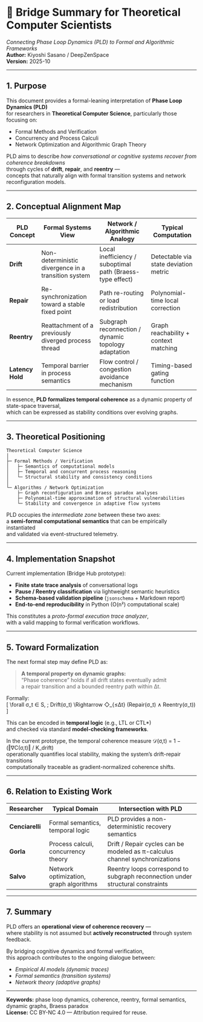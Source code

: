 # 🧩 Bridge Summary for Theoretical Computer Scientists  
*Connecting Phase Loop Dynamics (PLD) to Formal and Algorithmic Frameworks*  
**Author:** Kiyoshi Sasano / DeepZenSpace  
**Version:** 2025-10

---

## 1. Purpose

This document provides a formal-leaning interpretation of **Phase Loop Dynamics (PLD)**  
for researchers in **Theoretical Computer Science**, particularly those focusing on:

- Formal Methods and Verification  
- Concurrency and Process Calculi  
- Network Optimization and Algorithmic Graph Theory  

PLD aims to describe *how conversational or cognitive systems recover from coherence breakdowns*  
through cycles of **drift**, **repair**, and **reentry** —  
concepts that naturally align with formal transition systems and network reconfiguration models.

---

## 2. Conceptual Alignment Map

| PLD Concept | Formal Systems View | Network / Algorithmic Analogy | Typical Computation |
|--------------|--------------------|-------------------------------|---------------------|
| **Drift** | Non-deterministic divergence in a transition system | Local inefficiency / suboptimal path (Braess-type effect) | Detectable via state deviation metric |
| **Repair** | Re-synchronization toward a stable fixed point | Path re-routing or load redistribution | Polynomial-time local correction |
| **Reentry** | Reattachment of a previously diverged process thread | Subgraph reconnection / dynamic topology adaptation | Graph reachability + context matching |
| **Latency Hold** | Temporal barrier in process semantics | Flow control / congestion avoidance mechanism | Timing-based gating function |

In essence, **PLD formalizes temporal coherence** as a dynamic property of state-space traversal,  
which can be expressed as stability conditions over evolving graphs.

---

## 3. Theoretical Positioning

```
Theoretical Computer Science
│
├─ Formal Methods / Verification
│   ├─ Semantics of computational models
│   ├─ Temporal and concurrent process reasoning
│   └─ Structural stability and consistency conditions
│
└─ Algorithms / Network Optimization
    ├─ Graph reconfiguration and Braess paradox analyses
    ├─ Polynomial-time approximation of structural vulnerabilities
    └─ Stability and convergence in adaptive flow systems
```

PLD occupies the *intermediate zone* between these two axes:  
a **semi-formal computational semantics** that can be empirically instantiated  
and validated via event-structured telemetry.

---

## 4. Implementation Snapshot

Current implementation (Bridge Hub prototype):

- **Finite state trace analysis** of conversational logs  
- **Pause / Reentry classification** via lightweight semantic heuristics  
- **Schema-based validation pipeline** (`jsonschema` + Markdown report)  
- **End-to-end reproducibility** in Python (O(n²) computational scale)

This constitutes a *proto-formal execution trace analyzer*,  
with a valid mapping to formal verification workflows.

---

## 5. Toward Formalization

The next formal step may define PLD as:

> **A temporal property on dynamic graphs:**  
> “Phase coherence” holds if all drift states eventually admit  
> a repair transition and a bounded reentry path within Δt.

Formally:  
\[
\forall σ_t ∈ S, \; Drift(σ_t) \Rightarrow ◇_{≤Δt} (Repair(σ_t) ∧ Reentry(σ_t))
\]

This can be encoded in **temporal logic** (e.g., LTL or CTL*)  
and checked via standard **model-checking frameworks**.

In the current prototype, the temporal coherence measure 𝒟(σ,t) = 1 − (‖∇C(σ,t)‖ / K_drift)  
operationally quantifies local stability, making the system’s drift-repair transitions  
computationally traceable as gradient-normalized coherence shifts.


---

## 6. Relation to Existing Work

| Researcher | Typical Domain | Intersection with PLD |
|-------------|----------------|------------------------|
| **Cenciarelli** | Formal semantics, temporal logic | PLD provides a non-deterministic recovery semantics |
| **Gorla** | Process calculi, concurrency theory | Drift / Repair cycles can be modeled as π-calculus channel synchronizations |
| **Salvo** | Network optimization, graph algorithms | Reentry loops correspond to subgraph reconnection under structural constraints |

---

## 7. Summary

PLD offers an **operational view of coherence recovery** —  
where stability is not assumed but **actively reconstructed** through system feedback.

By bridging cognitive dynamics and formal verification,  
this approach contributes to the ongoing dialogue between:

- *Empirical AI models (dynamic traces)*  
- *Formal semantics (transition systems)*  
- *Network theory (adaptive graphs)*

---

**Keywords:** phase loop dynamics, coherence, reentry, formal semantics, dynamic graphs, Braess paradox  
**License:** CC BY-NC 4.0 — Attribution required for reuse.  
